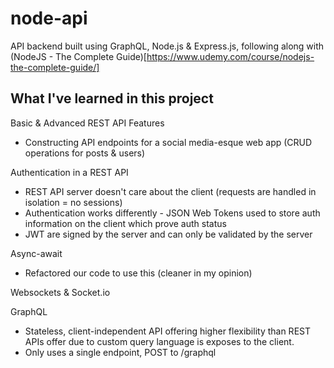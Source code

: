 # node-api

API backend built using GraphQL, Node.js & Express.js, following along with (NodeJS - The Complete Guide)[https://www.udemy.com/course/nodejs-the-complete-guide/]

## What I've learned in this project

Basic & Advanced REST API Features

- Constructing API endpoints for a social media-esque web app (CRUD operations for posts & users)

Authentication in a REST API

- REST API server doesn't care about the client (requests are handled in isolation = no sessions)
- Authentication works differently - JSON Web Tokens used to store auth information on the client which prove auth status
- JWT are signed by the server and can only be validated by the server

Async-await

- Refactored our code to use this (cleaner in my opinion)

Websockets & Socket.io

GraphQL

- Stateless, client-independent API offering higher flexibility than REST APIs offer due to custom query language is exposes to the client.
- Only uses a single endpoint, POST to /graphql
